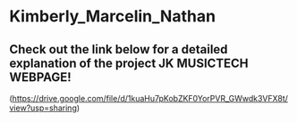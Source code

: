 # Kimberly_Marcelin_Nathan
## Check out the link below for a detailed explanation of the project JK MUSICTECH WEBPAGE!

(https://drive.google.com/file/d/1kuaHu7pKobZKF0YorPVR_GWwdk3VFX8t/view?usp=sharing)

